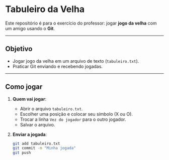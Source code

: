 # Tabuleiro da Velha

Este repositório é para o exercício do professor: jogar **jogo da velha** com um amigo usando o **Git**.

---

## Objetivo

- Jogar jogo da velha em um arquivo de texto (`tabuleiro.txt`).  
- Praticar Git enviando e recebendo jogadas.  

---

## Como jogar

1. **Quem vai jogar**:  
   - Abrir o arquivo `tabuleiro.txt`.  
   - Escolher uma posição e colocar seu símbolo (X ou O).  
   - Trocar a linha `Vez do jogador` para o outro jogador.  
   - Salvar o arquivo.

2. **Enviar a jogada**:
   ```bash
   git add tabuleiro.txt
   git commit -m "Minha jogada"
   git push
